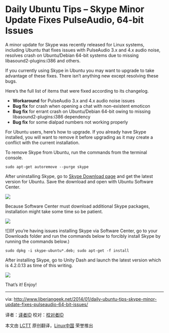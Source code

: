 Daily Ubuntu Tips – Skype Minor Update Fixes PulseAudio, 64-bit Issues
================================================================================
A minor update for Skype was recently released for Linux systems, including Ubuntu that fixes issues with PulseAudio 3.x and 4.x audio noise, resolves crash on Ubuntu/Debian 64-bit systems due to missing libasound2-plugins:i386 and others.

If you currently using Skype in Ubuntu you may want to upgrade to take advantage of these fixes. There isn’t anything new except resolving these bugs.

Here’s the full list of items that were fixed according to its changelog.

- **Workaround** for PulseAudio 3.x and 4.x audio noise issues
- **Bug fix** for crash when opening a chat with non-existent emoticon
- **Bug fix** for errant crash on Ubuntu/Debian 64-bit owing to missing libasound2-plugins:i386 dependency
- **Bug fix** for some dialpad numbers not working properly

For Ubuntu users, here’s how to upgrade.
If you already have Skype installed, you will want to remove it before upgrading as it may create a conflict with the current installation.

To remove Skype from Ubuntu, run the commands from the terminal console.

    sudo apt-get autoremove --purge skype

After uninstalling Skype, go to [Skype Download page][1] and get the latest version for Ubuntu. Save the download and open with Ubuntu Software Center.

![](http://www.liberiangeek.net/wp-content/uploads/2014/01/skypeubuntuupgrade.png)

Because Software Center must download additional Skype packages, installation might take some time so be patient.

![](http://www.liberiangeek.net/wp-content/uploads/2014/01/skypeubuntuupgrade1.png)

![](If you’re having issues installing Skype via Software Center, go to your Downloads folder and run the commands below to forcibly install Skype by running the commands below.)

    sudo dpkg -i skype-ubuntu*.deb; sudo apt-get -f install

After installing Skype, go to Unity Dash and launch the latest version which is 4.2.0.13 as time of this writing.

![](http://www.liberiangeek.net/wp-content/uploads/2014/01/skypeubuntuupgrade2.png)

That’s it! Enjoy!

--------------------------------------------------------------------------------

via: http://www.liberiangeek.net/2014/01/daily-ubuntu-tips-skype-minor-update-fixes-pulseaudio-64-bit-issues/

译者：[译者ID](https://github.com/译者ID) 校对：[校对者ID](https://github.com/校对者ID)

本文由 [LCTT](https://github.com/LCTT/TranslateProject) 原创翻译，[Linux中国](http://linux.cn/) 荣誉推出

[1]:http://www.skype.com/en/download-skype/skype-for-computer/